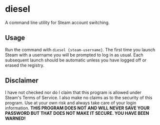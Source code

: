 # diesel
A command line utility for Steam account switching.

## Usage

Run the command with `diesel {steam-username}`. The first time you launch Steam with a username you will be prompted to log in as usual. Each subsequent launch should be automatic unless you have logged off or erased the registry.

## Disclaimer

I have not checked nor do I claim that this program is allowed under Steam's Terms of Service. I also make no claims as to the security of this program. Use at your own risk and always take care of your login information. **THIS PROGRAM DOES NOT AND WILL NEVER SAVE YOUR PASSWORD BUT THAT DOES NOT MAKE IT SECURE. YOU HAVE BEEN WARNED!**